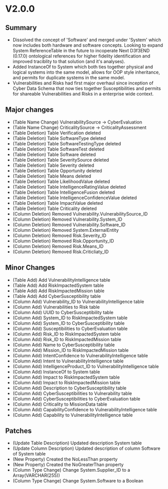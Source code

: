 # V2.0.0

## Summary
- Dissolved the concept of 'Software' and merged under 'System' which now includes both hardware and software concepts. Looking to expand System ReferenceTable in the future to incoperate Next D3f3END (0.17.0) ontological references for higher fidelity identification and improved traciblity to that solution (and it's analyses).
- Added InstanceOf to System which both ties together physical and logical systems into the same model, allows for OOP style inheritance, and permits for duplicate systems in the same model.
- Vulnerabilities and Risks had first major overhaul since inception of Cyber Data Schema that now ties together Susceptibilities and permits for shareable Vulnerabilities and Risks in a enterprise wide context.


## Major changes
- (Table Name Change) VulnerabilitySource -> CyberEvaluation
- (Table Name Change) CriticalitySource -> CriticalityAssessment
- (Table Deletion) Table Verification deleted
- (Table Deletion) Table SoftwareType deleted
- (Table Deletion) Table SoftwareTestingType deleted
- (Table Deletion) Table SoftwareTest deleted
- (Table Deletion) Table Software deleted
- (Table Deletion) Table SeveritySource deleted
- (Table Deletion) Table Severity deleted
- (Table Deletion) Table Opportunity deleted
- (Table Deletion) Table Means deleted
- (Table Deletion) Table LikelihoodValue deleted
- (Table Deletion) Table IntelligenceRatingValue deleted
- (Table Deletion) Table IntelligenceFusion deleted
- (Table Deletion) Table IntelligenceConfidenceValue deleted
- (Table Deletion) Table ImpactValue deleted
- (Table Deletion) Table Criticality deleted
- (Column Deletion) Removed Vulnerability.VulnerabilitySource_ID
- (Column Deletion) Removed Vulnerability.System_ID
- (Column Deletion) Removed Vulnerability.Software_ID
- (Column Deletion) Removed System.ExternalEntity
- (Column Deletion) Removed Risk.Severity_ID
- (Column Deletion) Removed Risk.Opportunity_ID
- (Column Deletion) Removed Risk.Means_ID
- (Column Deletion) Removed Risk.Criticliaty_ID


## Minor Changes
- (Table Add) Add VulnerabilityIntelligence table
- (Table Add) Add RiskImpactedSystem table
- (Table Add) Add RiskImpactedMission table
- (Table Add) Add CyberSusceptibility table
- (Column Add) Vulnerability_ID to VulnerabilityIntelligence table
- (Column Add) Vulnerabilities to Risk table
- (Column Add) UUID to CyberSusceptibility table
- (Column Add) System_ID to RiskImpactedSystem table
- (Column Add) System_ID to CyberSusceptibility table
- (Column Add) Susceptibilities to CyberEvaluation table
- (Column Add) Risk_ID to RiskImpactedSystem table
- (Column Add) Risk_ID to RiskImpactedMission table
- (Column Add) Name to CyberSusceptibility table
- (Column Add) Mission_ID to RiskImpactedMission table
- (Column Add) IntentConfidence to VulnerabilityIntelligence table
- (Column Add) Intent to VulnerabilityIntelligence table
- (Column Add) IntelligenceProduct_ID to VulnerabilityIntelligence table
- (Column Add) InstanceOf to System table
- (Column Add) Impact to RiskImpactedSystem table
- (Column Add) Impact to RiskImpactedMission table
- (Column Add) Description to CyberSusceptibility table
- (Column Add) CyberSusceptibilities to Vulnerability table
- (Column Add) CyberSusceptibilities to CyberEvaluation table
- (Column Add) Criticality to MissionData table
- (Column Add) CapabilityConfidence to VulnerabilityIntelligence table
- (Column Add) Capability to VulnerabilityIntelligence table


## Patches
- (Update Table Description) Updated description System table
- (Update Column Description) Updated description of column Software of System table
- (New Property) Created the NoLessThan property
- (New Property) Created the NoGreaterThan property
- (Column Type Change) Change System.Supplier_ID to a Array(VARCHAR(255))
- (Column Type Change) Change System.Software to a Boolean
